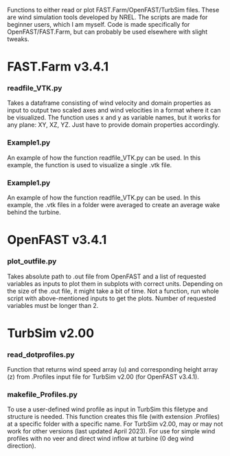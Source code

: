 Functions to either read or plot FAST.Farm/OpenFAST/TurbSim files. These are wind simulation tools developed by NREL. The scripts are made for beginner users, which I am myself. Code is made specifically for OpenFAST/FAST.Farm, but can probably be used elsewhere with slight tweaks.

# FAST.Farm v3.4.1

### readfile_VTK.py
Takes a dataframe consisting of wind velocity and domain properties as input to output two scaled axes and wind velocities in a format where it can be visualized. The function uses x and y as variable names, but it works for any plane: XY, XZ, YZ. Just have to provide domain properties accordingly.

### Example1.py
An example of how the function readfile_VTK.py can be used.
In this example, the function is used to visualize a single .vtk file.

### Example1.py
An example of how the function readfile_VTK.py can be used.
In this example, the .vtk files in a folder were averaged to create an average wake behind the turbine.

# OpenFAST v3.4.1

### plot_outfile.py

Takes absolute path to .out file from OpenFAST and a list of requested variables as inputs to plot them in subplots with correct units. Depending on the size of the .out file, it might take a bit of time. Not a function, run whole script with above-mentioned inputs to get the plots. Number of requested variables must be longer than 2.

# TurbSim v2.00

### read_dotprofiles.py

Function that returns wind speed array (u) and corresponding height array (z) from .Profiles input file for TurbSim v2.00 (for OpenFAST v3.4.1).

### makefile_Profiles.py

To use a user-defined wind profile as input in TurbSim this filetype and structure is needed. This function creates this file (with extension .Profiles) at a specific folder with a specific name. For TurbSim v2.00, may or may not work for other versions (last updated April 2023). For use for simple wind profiles with no veer and direct wind inflow at turbine (0 deg wind direction). 
